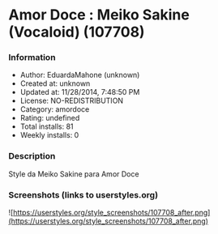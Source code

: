 # Amor Doce : Meiko Sakine (Vocaloid) (107708)

### Information
- Author: EduardaMahone (unknown)
- Created at: unknown
- Updated at: 11/28/2014, 7:48:50 PM
- License: NO-REDISTRIBUTION
- Category: amordoce
- Rating: undefined
- Total installs: 81
- Weekly installs: 0


### Description
Style da Meiko Sakine para Amor Doce


### Screenshots (links to userstyles.org)
![https://userstyles.org/style_screenshots/107708_after.png](https://userstyles.org/style_screenshots/107708_after.png)


